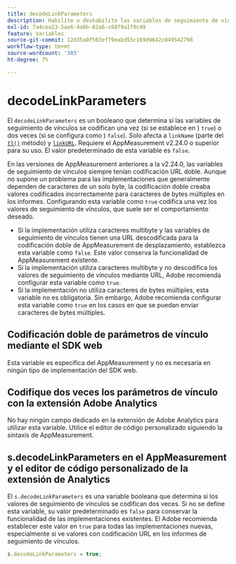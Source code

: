 ```yaml
---
title: decodeLinkParameters
description: Habilite o deshabilite las variables de seguimiento de vínculos de doble codificación de AppMeasurement.
exl-id: 7a4cea23-5ae6-4a8b-82a6-c68f9a1f9c49
feature: Variables
source-git-commit: 12d35a0f503ef79eabd55c169d9642c049542798
workflow-type: tm+mt
source-wordcount: '303'
ht-degree: 7%

---
```


# decodeLinkParameters

El `decodeLinkParameters` es un booleano que determina si las variables de seguimiento de vínculos se codifican una vez (si se establece en ) `true`) o dos veces (si se configura como ) `false`). Solo afecta a `linkName` (parte del [`tl()`](../functions/tl-method.md) método) y [`linkURL`](linkurl.md). Requiere el AppMeasurement v2.24.0 o superior para su uso. El valor predeterminado de esta variable es `false`.

En las versiones de AppMeasurement anteriores a la v2.24.0, las variables de seguimiento de vínculos siempre tenían codificación URL doble. Aunque no supone un problema para las implementaciones que generalmente dependen de caracteres de un solo byte, la codificación doble creaba valores codificados incorrectamente para caracteres de bytes múltiples en los informes. Configurando esta variable como `true` codifica una vez los valores de seguimiento de vínculos, que suele ser el comportamiento deseado.

* Si la implementación utiliza caracteres multibyte y las variables de seguimiento de vínculos tienen una URL descodificada para la codificación doble de AppMeasurement de desplazamiento, establezca esta variable como `false`. Este valor conserva la funcionalidad de AppMeasurement existente.
* Si la implementación utiliza caracteres multibyte y no descodifica los valores de seguimiento de vínculos mediante URL, Adobe recomienda configurar esta variable como `true`.
* Si la implementación no utiliza caracteres de bytes múltiples, esta variable no es obligatoria. Sin embargo, Adobe recomienda configurar esta variable como `true` en los casos en que se puedan enviar caracteres de bytes múltiples.

## Codificación doble de parámetros de vínculo mediante el SDK web

Esta variable es específica del AppMeasurement y no es necesaria en ningún tipo de implementación del SDK web.

## Codifique dos veces los parámetros de vínculo con la extensión Adobe Analytics

No hay ningún campo dedicado en la extensión de Adobe Analytics para utilizar esta variable. Utilice el editor de código personalizado siguiendo la sintaxis de AppMeasurement.

## s.decodeLinkParameters en el AppMeasurement y el editor de código personalizado de la extensión de Analytics

El `s.decodeLinkParameters` es una variable booleana que determina si los valores de seguimiento de vínculos se codifican dos veces. Si no se define esta variable, su valor predeterminado es `false` para conservar la funcionalidad de las implementaciones existentes. El Adobe recomienda establecer este valor en `true` para todas las implementaciones nuevas, especialmente si ve valores con codificación URL en los informes de seguimiento de vínculos.

```js
s.decodeLinkParameters = true;
```
